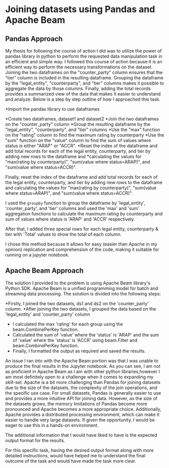 
# Joining datasets using Pandas and Apache Beam



## Pandas Approach

My thesis for following the course of action I did was to utilize the power of pandas library in python to perform the requested data manipulation task in an efficient and simple way. I followed this course of action because it is an efficient way to perform the necessary transformations on the dataset. Joining the two dataframes on the "counter_party" column ensures that the "tier" column is included in the resulting dataframe. Grouping the dataframe by the "legal_entity", "counterparty", and "tier" columns makes it possible to aggregate the data by those columns. Finally, adding the total records provides a summarized view of the data that makes it easier to understand and analyze. Below is a step by step outline of how I approached this task. 

  *Import the pandas library to use dataframes
  
  *Create two dataframes, dataset1 and dataset2
  *Join the two dataframes on the "counter_party" column
  *Group the resulting dataframe by the "legal_entity", "counterparty", and "tier" columns
  *Use the "max" function on the "rating" column to find the maximum rating by counterparty
  *Use the "sum" function on the "value" column to find the sum of values where status is either "ARAP" or "ACCR".
  *Reset the index of the dataframe and add total records for each of the legal entity, counterparty, and tier by adding new rows to the dataframe and      *calculating the values for "max(rating by counterparty)", "sum(value where status=ARAP)", and "sum(value where status=ACCR)".

Finally, reset the index of the dataframe and add total records for each of the legal entity, counterparty, and tier by adding new rows to the dataframe and calculating the values for "max(rating by counterparty)", "sum(value where status=ARAP)", and "sum(value where status=ACCR)".

I used the `groupby` function to group the dataframe by 'legal_entity', 'counter_party', and 'tier' columns and used the 'max' and 'sum' aggregation functions to calculate the maximum rating by counterparty and sum of values where status is 'ARAP' and 'ACCR' respectively.

After that, I added three special rows for each legal entity, counterparty & tier with 'Total' values to show the total of each column.

I chose this method because it allows for easy (easier than Apache in my opinion) replication and comprehension of the code, making it suitable for running on a jupyter notebook. 



## Apache Beam Approach

The solution I provided to the problem is using Apache Beam library's Python SDK. Apache Beam is a unified programming model for batch and streaming data processing. The solution is divided into the following steps:

*Firstly, I joined the two datasets, ds1 and ds2 on the 'counter_party' column.
*After joining the two datasets, I grouped the data based on the 'legal_entity' and 'counter_party' column
* I calculated the max 'rating' for each group using the beam.CombinePerKey function.
* Calculated the sum of 'value' where the 'status' is 'ARAP' and the sum of 'value' where the 'status' is 'ACCR' using beam.Filter and beam.CombinePerKey function.
* Finally, I formatted the output as required and saved the results.


An issue I ran into with the Apache Beam portion was that I was unable to produce the final results in the Jupyter notebook. As you can see, I am not as proficient in Apache Beam as I am with other python libraries,however I am most definitely open to a challenge when it comes to expanding my skill-set. Apache is a bit more challenging than Pandas for joining datasets due to the size of the datasets, the complexity of the join operations, and the specific use case. For small datasets, Pandas is generally easier to use and provides a more intuitive API for joining data. However, as the size of the datasets grows, the memory limitations of Pandas become more pronounced and Apache becomes a more appropriate choice. Additionally, Apache provides a distributed processing environment, which can make it easier to handle very large datasets. If given the opportunity, I would be eager to use this in a hands-on environment.

The additional information that I would have liked to have is the expected output format for the results.

For  this specific task, having the desired output format along with more detailed instructions,  would have helped me to understand the final outcome of the task and would have made the task more clear.







